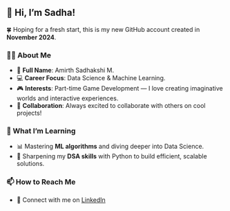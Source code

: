 ## 🐰 Hi, I’m Sadha!

🍀 Hoping for a fresh start, this is my new GitHub account created in **November 2024**.

### 👧🏼 About Me
- 🐰 **Full Name**: Amirth Sadhakshi M.
- 💻 **Career Focus**: Data Science & Machine Learning.
- 🎮 **Interests**: Part-time Game Development — I love creating imaginative worlds and interactive experiences.
- 🤝 **Collaboration**: Always excited to collaborate with others on cool projects!  

### 🌱 What I’m Learning
- 📊 Mastering **ML algorithms** and diving deeper into Data Science.  
- 🧠 Sharpening my **DSA skills** with Python to build efficient, scalable solutions.  

### 📫 How to Reach Me
- 💼 Connect with me on [LinkedIn](https://www.linkedin.com/in/amisadha-m/)  

<!---
sadhami0519/sadhami0519 is a ✨ special ✨ repository because its `README.md` (this file) appears on your GitHub profile.
You can click the Preview link to take a look at your changes.
--->
